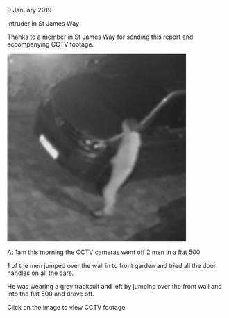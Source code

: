 9 January 2019

Intruder in St James Way

Thanks to a member in St James Way for sending this report and accompanying CCTV footage.[](http://www.northcrayresidents.org.uk/video/st_james_intruder.mov)

![Image](images/nm0672_1.gif)

At 1am this morning the CCTV cameras went off 2 men in a fiat 500

1 of the men jumped over the wall in to front garden and tried all the door handles on all the cars.

He was wearing a grey tracksuit and left by jumping over the front wall and into the fiat 500 and drove off.

Click on the image to view CCTV footage.
